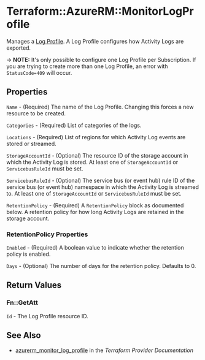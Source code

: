 # Terraform::AzureRM::MonitorLogProfile

Manages a [Log Profile](https://docs.microsoft.com/en-us/azure/monitoring-and-diagnostics/monitoring-overview-activity-logs#export-the-activity-log-with-a-log-profile). A Log Profile configures how Activity Logs are exported.

-> **NOTE:** It's only possible to configure one Log Profile per Subscription. If you are trying to create more than one Log Profile, an error with `StatusCode=409` will occur.

## Properties

`Name` - (Required) The name of the Log Profile. Changing this forces a new resource to be created.

`Categories` - (Required) List of categories of the logs.

`Locations` - (Required) List of regions for which Activity Log events are stored or streamed.

`StorageAccountId` - (Optional) The resource ID of the storage account in which the Activity Log is stored. At least one of `StorageAccountId` or `ServicebusRuleId` must be set.

`ServicebusRuleId` - (Optional) The service bus (or event hub) rule ID of the service bus (or event hub) namespace in which the Activity Log is streamed to. At least one of `StorageAccountId` or `ServicebusRuleId` must be set.

`RetentionPolicy` - (Required) A `RetentionPolicy` block as documented below. A retention policy for how long Activity Logs are retained in the storage account.

### RetentionPolicy Properties

`Enabled` - (Required) A boolean value to indicate whether the retention policy is enabled.

`Days` - (Optional) The number of days for the retention policy. Defaults to 0.


## Return Values

### Fn::GetAtt

`Id` - The Log Profile resource ID.

## See Also

* [azurerm_monitor_log_profile](https://www.terraform.io/docs/providers/azurerm/r/monitor_log_profile.html) in the _Terraform Provider Documentation_